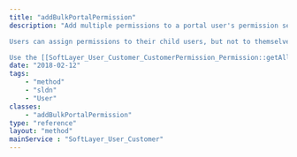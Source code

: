 ```yaml
---
title: "addBulkPortalPermission"
description: "Add multiple permissions to a portal user's permission set. [[SoftLayer_User_Customer_CustomerPermission_Permission]] control which features in the SoftLayer customer portal and API a user may use. addBulkPortalPermission() does not attempt to add permissions already assigned to the user. 

Users can assign permissions to their child users, but not to themselves. An account's master has all portal permissions and can set permissions for any of the other users on their account. 

Use the [[SoftLayer_User_Customer_CustomerPermission_Permission::getAllObjects]] method to retrieve a list of all permissions available in the SoftLayer customer portal and API. Permissions are removed based on the keyName property of the permission objects within the permissions parameter. "
date: "2018-02-12"
tags:
    - "method"
    - "sldn"
    - "User"
classes:
    - "addBulkPortalPermission"
type: "reference"
layout: "method"
mainService : "SoftLayer_User_Customer"
---
```

